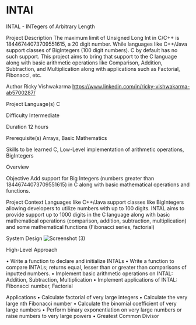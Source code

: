 # INTAl
INTAL - INTegers of Arbitrary Length


Project Description
The maximum limit of Unsigned Long Int in C/C++ is 18446744073709551615, a 20 digit
number. While languages like C++/Java support classes of BigIntegers (100 digit numbers).
C by default has no such support. This project aims to bring that support to the C language
along with basic arithmetic operations like Comparison, Addition, Subtraction, and
Multiplication along with applications such as Factorial, Fibonacci, etc.

Author
Ricky Vishwakarma
https://www.linkedin.com/in/ricky-vishwakarma-ab5700287/

Project Language(s)
C

Difficulty
Intermediate

Duration
12 hours

Prerequisite(s)
Arrays, Basic Mathematics

Skills to be learned
C, Low-Level implementation of arithmetic operations, BigIntegers

Overview

Objective
Add support for Big Integers (numbers greater than 18446744073709551615) in C along
with basic mathematical operations and functions.

Project Context
Languages like C++/Java support classes like BigIntegers allowing developers to utilize
numbers with up to 100 digits. INTAL aims to provide support up to 1000 digits in the C
language along with basic mathematical operations (comparison, addition, subtraction,
multiplication) and some mathematical functions (Fibonacci series, factorial)

System Design
![Screenshot (3)](https://github.com/RickyVishwakarma/INTAl/assets/90669273/728c3476-fd5c-41d9-baba-f244672295dc)

High-Level Approach

• Write a function to declare and initialize INTALs
• Write a function to compare INTALs; returns equal, lesser than or greater than
comparisons of inputted numbers.
• Implement basic arithmetic operations on INTAL: Addition, Subtraction, Multiplication
• Implement applications of INTAL: Fibonacci number, Factorial



Applications
• Calculate factorial of very large integers
• Calculate the very large nth Fibonacci number
• Calculate the binomial coefficient of very large numbers
• Perform binary exponentiation on very large numbers or raise numbers to very large
powers
• Greatest Common Divisor
